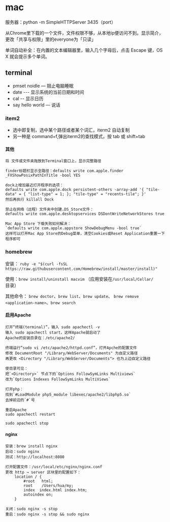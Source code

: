 # mac

服务器：python -m SimpleHTTPServer 3435（port）

从Chrome里下载的一个文件，文件权限不够，从本地ip便访问不到。显示简介，更改「共享与权限」里的everyone为「只读」

单词自动补全：在内置的文本编辑器里，输入几个字母后，点击 Escape 键，OS X 就会提示多个单词。

## terminal

* pmset noidle — 阻止电脑睡眠
* date --- 显示系统的当前日期和时间
* cal -- 显示日历
* say hello world  — 说话


### item2 
- 选中即复制，选中某个路径或者某个词汇，iterm2 自动复制
- 另一种是 command+f,弹出iterm2的查找模式，按 tab 或 shift+tab

#### 其他

    将 文件或文件夹拖放到Terminal窗口上，显示完整路径

    finder标题栏显示全路径：defaults write com.apple.finder _FXShowPosixPathInTitle -bool YES

    dock上增加最近打开程序的选项：
    defaults write com.apple.dock persistent-others -array-add '{ "tile-data" = { "list-type" = 1; }; "tile-type" = "recents-tile"; }'
    然后再执行 killall Dock

    禁止在网络（远程）文件夹中创建.DS_Store文件：
    defaults write com.apple.desktopservices DSDontWriteNetworkStores true  

    Mac App Store 下载失败如何解决：
    `defaults write com.apple.appstore ShowDebugMenu -bool true`
    这样可以打开Mac App Store的Debug菜单，清空Cookies或Reset Application重置一下程序即可


### homebrew 
安装：
`ruby -e "$(curl -fsSL https://raw.githubusercontent.com/Homebrew/install/master/install)"`  

使用：`brew install/uninstall macvim`  （应用安装在`/usr/local/Cellar/`目录）

其他命令：
`brew doctor`、`brew list`、`brew update`、
`brew remove <application-name>`、`brew search`


#### 启用Apache
    
    打开“终端(terminal)”，输入 sudo apachectl -v
    输入 sudo apachectl start，这样Apache就启动了
    Apache的安装目录在：/etc/apache2/
    
    终端运行“sudo vi /etc/apache2/httpd.conf”，打开Apche的配置文件
    修改 DocumentRoot "/Library/WebServer/Documents" 为自定义路径
    再更改 <Directory "/Library/WebServer/Documents"> 也为上边自定义路径
    
    使目录可见：
    把`<Directory>` 节点下的`Options FollowSymLinks Multiviews` 
    改为`Options Indexes FollowSymLinks MultiViews`
    
    打开php：
    找到`#LoadModule php5_module libexec/apache2/libphp5.so`
    去掉前边的`#`号
        
    重启Apache    
    sudo apachectl restart 
    
    sudo apachectl stop

#### nginx
    
    安装：brew install nginx
    启动：sudo nginx
    测试：http://localhost:8080
    
    打开配置文件：/usr/local/etc/nginx/nginx.conf
    更改 http → server 区块里的配置如下：
        location / {
            #root   html;
            root    /Users/hua/my;
            index  index.html index.htm;
            autoindex on;
        }    
    
    关闭：sudo nginx -s stop 
    重启：sudo nginx -s stop && sudo nginx
    



